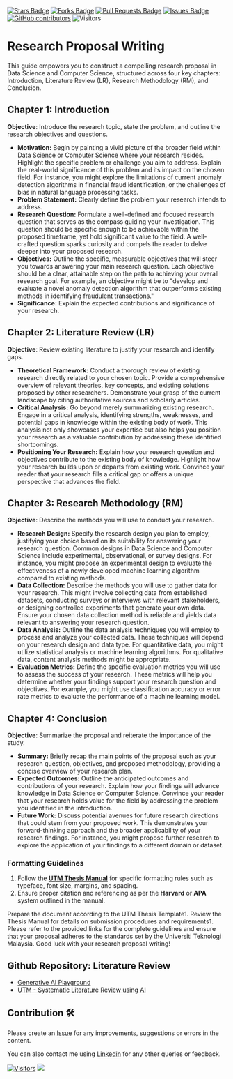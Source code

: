 <a href="https://github.com/drshahizan/research-design/stargazers"><img src="https://img.shields.io/github/stars/drshahizan/research-design" alt="Stars Badge"/></a>
<a href="https://github.com/drshahizan/research-design/network/members"><img src="https://img.shields.io/github/forks/drshahizan/research-design" alt="Forks Badge"/></a>
<a href="https://github.com/drshahizan/research-design/pulls"><img src="https://img.shields.io/github/issues-pr/drshahizan/research-design" alt="Pull Requests Badge"/></a>
<a href="https://github.com/drshahizan/research-design"><img src="https://img.shields.io/github/issues/drshahizan/research-design" alt="Issues Badge"/></a>
<a href="https://github.com/drshahizan/research-design/graphs/contributors"><img alt="GitHub contributors" src="https://img.shields.io/github/contributors/drshahizan/research-design?color=2b9348"></a>
![Visitors](https://api.visitorbadge.io/api/visitors?path=https%3A%2F%2Fgithub.com%2Fdrshahizan%2MCSD1043&labelColor=%23d9e3f0&countColor=%23697689&style=flat)

# Research Proposal Writing

This guide empowers you to construct a compelling research proposal in Data Science and Computer Science, structured across four key chapters: Introduction, Literature Review (LR), Research Methodology (RM), and Conclusion. 

## Chapter 1: Introduction
**Objective**: Introduce the research topic, state the problem, and outline the research objectives and questions.

* **Motivation:**  Begin by painting a vivid picture of the broader field within Data Science or Computer Science where your research resides.  Highlight the specific problem or challenge you aim to address.  Explain the real-world significance of this problem and its impact on the chosen field.  For instance, you might explore the limitations of current anomaly detection algorithms in financial fraud identification, or the challenges of bias in natural language processing tasks.
* **Problem Statement:** Clearly define the problem your research intends to address.
* **Research Question:**  Formulate a well-defined and focused research question that serves as the compass guiding your investigation. This question should be specific enough to be achievable within the proposed timeframe, yet hold significant value to the field.  A well-crafted question sparks curiosity and compels the reader to delve deeper into your proposed research. 
* **Objectives:**  Outline the specific, measurable objectives that will steer you towards answering your main research question.  Each objective should be a clear, attainable step on the path to achieving your overall research goal.  For example, an objective might be to "develop and evaluate a novel anomaly detection algorithm that outperforms existing methods in identifying fraudulent transactions."
* **Significance:** Explain the expected contributions and significance of your research.


## Chapter 2: Literature Review (LR)
**Objective**: Review existing literature to justify your research and identify gaps.

* **Theoretical Framework:** Conduct a thorough review of existing research directly related to your chosen topic.  Provide a comprehensive overview of relevant theories, key concepts, and existing solutions proposed by other researchers.  Demonstrate your grasp of the current landscape by citing authoritative sources and scholarly articles.
* **Critical Analysis:**  Go beyond merely summarizing existing research.  Engage in a critical analysis, identifying strengths, weaknesses, and potential gaps in knowledge within the existing body of work.  This analysis not only showcases your expertise but also helps you position your research as a valuable contribution by addressing these identified shortcomings. 
* **Positioning Your Research:**  Explain how your research question and objectives contribute to the existing body of knowledge.  Highlight how your research builds upon or departs from existing work.  Convince your reader that your research fills a critical gap or offers a unique perspective that advances the field. 

## Chapter 3: Research Methodology (RM) 
**Objective**: Describe the methods you will use to conduct your research.

* **Research Design:**  Specify the research design you plan to employ, justifying your choice based on its suitability for answering your research question. Common designs in Data Science and Computer Science include experimental, observational, or survey designs.  For instance, you might propose an experimental design to evaluate the effectiveness of a newly developed machine learning algorithm compared to existing methods. 
* **Data Collection:**  Describe the methods you will use to gather data for your research. This might involve collecting data from established datasets, conducting surveys or interviews with relevant stakeholders, or designing controlled experiments that generate your own data.  Ensure your chosen data collection method is reliable and yields data relevant to answering your research question.
* **Data Analysis:**  Outline the data analysis techniques you will employ to process and analyze your collected data.  These techniques will depend on your research design and data type.  For quantitative data, you might utilize statistical analysis or machine learning algorithms.  For qualitative data, content analysis methods might be appropriate. 
* **Evaluation Metrics:** Define the specific evaluation metrics you will use to assess the success of your research.  These metrics will help you determine whether your findings support your research question and objectives.  For example, you might use classification accuracy or error rate metrics to evaluate the performance of a machine learning model.

## Chapter 4: Conclusion
**Objective**: Summarize the proposal and reiterate the importance of the study.

* **Summary:** Briefly recap the main points of the proposal such as your research question, objectives, and proposed methodology, providing a concise overview of your research plan.
* **Expected Outcomes:**  Outline the anticipated outcomes and contributions of your research.  Explain how your findings will advance knowledge in Data Science or Computer Science.  Convince your reader that your research holds value for the field by addressing the problem you identified in the introduction. 
* **Future Work:**  Discuss potential avenues for future research directions that could stem from your proposed work.  This demonstrates your forward-thinking approach and the broader applicability of your research findings.  For instance, you might propose further research to explore the application of your findings to a different domain or dataset.

### Formatting Guidelines

1. Follow the **[UTM Thesis Manual](https://sps.utm.my/thesis-formatting-2023/)** for specific formatting rules such as typeface, font size, margins, and spacing.
2. Ensure proper citation and referencing as per the **Harvard** or **APA** system outlined in the manual.

Prepare the document according to the UTM Thesis Template1.
Review the Thesis Manual for details on submission procedures and requirements1.
Please refer to the provided links for the complete guidelines and ensure that your proposal adheres to the standards set by the Universiti Teknologi Malaysia. Good luck with your research proposal writing!

## Github Repository: Literature Review
- [Generative AI Playground](https://github.com/drshahizan/Generative-AI-Playground)
- [UTM - Systematic Literature Review using AI](https://github.com/drshahizan/SLR-FC)
  
## Contribution 🛠️
Please create an [Issue](https://github.com/drshahizan/MCSD1043/issues) for any improvements, suggestions or errors in the content.

You can also contact me using [Linkedin](https://www.linkedin.com/in/drshahizan/) for any other queries or feedback.

[![Visitors](https://api.visitorbadge.io/api/visitors?path=https%3A%2F%2Fgithub.com%2Fdrshahizan&labelColor=%23697689&countColor=%23555555&style=plastic)](https://visitorbadge.io/status?path=https%3A%2F%2Fgithub.com%2Fdrshahizan)
![](https://hit.yhype.me/github/profile?user_id=81284918)
